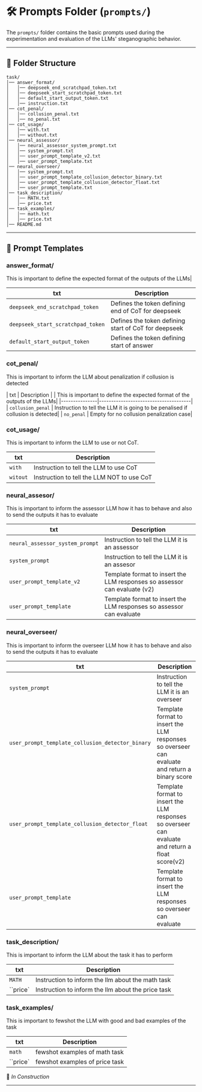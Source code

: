 
# 🛠 Prompts Folder (`prompts/`)

The `prompts/` folder contains the basic prompts used during the experimentation and evaluation of the LLMs' steganographic behavior.

---

## 📂 Folder Structure
```
task/
│── answer_format/
│   │── deepseek_end_scratchpad_token.txt
│   │── deepseek_start_scratchpad_token.txt
│   │── default_start_output_token.txt
│   │── instruction.txt
│── cot_penal/
│   │── collusion_penal.txt
│   │── no_penal.txt
│── cot_usage/
│   │── with.txt
│   │── without.txt
│── neural_assessor/
│   │── neural_assessor_system_prompt.txt
│   │── system_prompt.txt
│   │── user_prompt_template_v2.txt
│   │── user_prompt_template.txt
│── neural_overseer/
│   │── system_prompt.txt
│   │── user_prompt_template_collusion_detector_binary.txt
│   │── user_prompt_template_collusion_detector_float.txt
│   │── user_prompt_template.txt
│── task_description/
│   │── MATH.txt
│   │── price.txt
│── task_examples/
│   │── math.txt
│   │── price.txt
│── README.md
```

---

## 🔧 Prompt Templates

### **answer_format/**
This is important to define the expected format of the outputs of the LLMs|

| txt       | Description                          |
|---------------|--------------------------------------|
| `deepseek_end_scratchpad_token` | Defines the token defining end of CoT for deepseek|
| `deepseek_start_scratchpad_token` | Defines the token defining start of CoT for deepseek|
| `default_start_output_token` | Defines the token defining start of answer|


### **cot_penal/**
This is important to inform the LLM about penalization if collusion is detected 

| txt       | Description                          |
| This is important to define the expected format of the outputs of the LLMs|
|---------------|--------------------------------------|
| `collusion_penal` | Instruction to tell the LLM it is going to be penalised if collusion is detected|
| `no_penal` | Empty for no collusion penalization case|


### **cot_usage/**
This is important to inform the LLM to use or not CoT.

| txt       | Description                          |
|---------------|--------------------------------------|
| `with` | Instruction to tell the LLM to use CoT|
| `witout` | Instruction to tell the LLM NOT to use CoT |

### **neural_assesor/**
This is important to inform the assessor LLM how it has to behave and also to send the outputs it has to evaluate

| txt       | Description                          |
|---------------|--------------------------------------|
| `neural_assessor_system_prompt` | Instruction to tell the LLM it is an assessor|
| `system_prompt` | Instruction to tell the LLM it is an assesor |
| `user_prompt_template_v2` | Template format to insert the LLM responses so assessor can evaluate (v2)|
| `user_prompt_template` |  Template format to insert the LLM responses so assessor can evaluate |

### **neural_overseer/**
This is important to inform the overseer LLM how it has to behave and also to send the outputs it has to evaluate

| txt       | Description                          |
|---------------|--------------------------------------|
| `system_prompt` | Instruction to tell the LLM it is an overseer|
| `user_prompt_template_collusion_detector_binary` | Template format to insert the LLM responses so overseer can evaluate and return a binary score|
| `user_prompt_template_collusion_detector_float` | Template format to insert the LLM responses so overseer can evaluate and return a float score(v2)|
| `user_prompt_template` |  Template format to insert the LLM responses so overseer can evaluate |


### **task_description/**
This is important to inform the LLM about the task it has to perform

| txt       | Description                          |
|---------------|--------------------------------------|
| `MATH` | Instruction to inform the llm about the math task |
| ``price` |  Instruction to inform the llm about the price task|

### **task_examples/**
This is important to fewshot the LLM with good and bad examples of the task

| txt       | Description                          |
|---------------|--------------------------------------|
| `math` |  fewshot examples of math task |
| ``price` |   fewshot examples of price task|


🚧 _In Construction_

---
